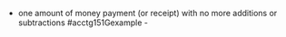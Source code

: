 - one amount of money payment (or receipt) with no more additions or subtractions
#acctg151Gexample - 